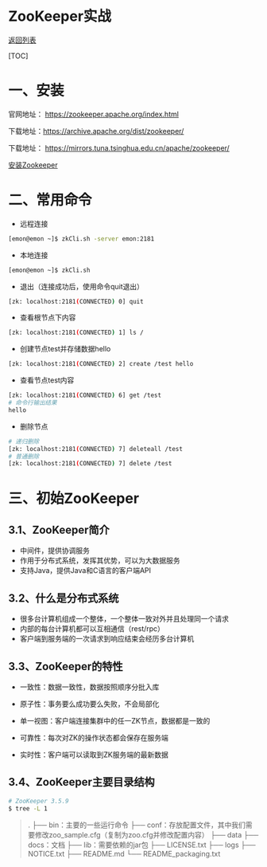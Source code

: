 # ZooKeeper实战

[返回列表](https://github.com/EmonCodingBackEnd/backend-tutorial)

[TOC]

# 一、安装

官网地址： https://zookeeper.apache.org/index.html

下载地址：https://archive.apache.org/dist/zookeeper/

下载地址： https://mirrors.tuna.tsinghua.edu.cn/apache/zookeeper/



[安装Zookeeper](https://github.com/EmonCodingBackEnd/backend-tutorial/blob/master/tutorials/BigData/BigDataInAction.md#1%E5%AE%89%E8%A3%85zookeeper)

# 二、常用命令

- 远程连接

```bash
[emon@emon ~]$ zkCli.sh -server emon:2181
```

- 本地连接

```bash
[emon@emon ~]$ zkCli.sh
```

- 退出（连接成功后，使用命令quit退出）

```bash
[zk: localhost:2181(CONNECTED) 0] quit
```

- 查看根节点下内容

```bash
[zk: localhost:2181(CONNECTED) 1] ls /
```

- 创建节点test并存储数据hello

```bash
[zk: localhost:2181(CONNECTED) 2] create /test hello
```

- 查看节点test内容

```bash
[zk: localhost:2181(CONNECTED) 6] get /test
# 命令行输出结果
hello
```

- 删除节点

```bash
# 递归删除
[zk: localhost:2181(CONNECTED) 7] deleteall /test
# 普通删除
[zk: localhost:2181(CONNECTED) 7] delete /test
```



# 三、初始ZooKeeper

## 3.1、ZooKeeper简介

- 中间件，提供协调服务
- 作用于分布式系统，发挥其优势，可以为大数据服务
- 支持Java，提供Java和C语言的客户端API

## 3.2、什么是分布式系统

- 很多台计算机组成一个整体，一个整体一致对外并且处理同一个请求
- 内部的每台计算机都可以互相通信（rest/rpc）
- 客户端到服务端的一次请求到响应结束会经历多台计算机

## 3.3、ZooKeeper的特性

- 一致性：数据一致性，数据按照顺序分批入库
- 原子性：事务要么成功要么失败，不会局部化
- 单一视图：客户端连接集群中的任一ZK节点，数据都是一致的

- 可靠性：每次对ZK的操作状态都会保存在服务端
- 实时性：客户端可以读取到ZK服务端的最新数据

## 3.4、ZooKeeper主要目录结构

```bash
# ZooKeeper 3.5.9
$ tree -L 1
```

> .
> ├── bin：主要的一些运行命令
> ├── conf：存放配置文件，其中我们需要修改zoo_sample.cfg（复制为zoo.cfg并修改配置内容）
> ├── data
> ├── docs：文档
> ├── lib：需要依赖的jar包
> ├── LICENSE.txt
> ├── logs
> ├── NOTICE.txt
> ├── README.md
> └── README_packaging.txt







































